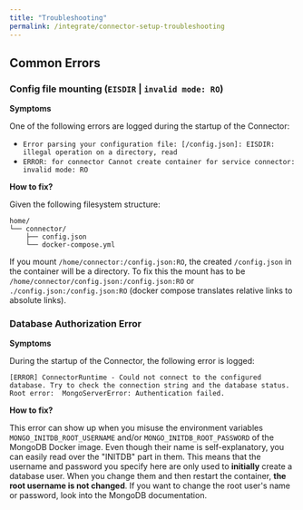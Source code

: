 ```yaml
---
title: "Troubleshooting"
permalink: /integrate/connector-setup-troubleshooting
---
```


## Common Errors

### Config file mounting (`EISDIR` | `invalid mode: RO`)

**Symptoms**

One of the following errors are logged during the startup of the Connector:

- `Error parsing your configuration file: [/config.json]: EISDIR: illegal operation on a directory, read`
- `ERROR: for connector Cannot create container for service connector: invalid mode: RO`

**How to fix?**

Given the following filesystem structure:

```text
home/
└── connector/
    ├── config.json
    └── docker-compose.yml
```

If you mount `/home/connector:/config.json:RO`, the created `/config.json` in the container will be a directory. To fix this the mount has to be `/home/connector/config.json:/config.json:RO` or `./config.json:/config.json:RO` (docker compose translates relative links to absolute links).

### Database Authorization Error

**Symptoms**

During the startup of the Connector, the following error is logged:

```text
[ERROR] ConnectorRuntime - Could not connect to the configured database. Try to check the connection string and the database status. Root error:  MongoServerError: Authentication failed.
```

**How to fix?**

This error can show up when you misuse the environment variables `MONGO_INITDB_ROOT_USERNAME` and/or `MONGO_INITDB_ROOT_PASSWORD` of the MongoDB Docker image. Even though their name is self-explanatory, you can easily read over the "INITDB" part in them. This means that the username and password you specify here are only used to **initially** create a database user. When you change them and then restart the container, **the root username is not changed**. If you want to change the root user's name or password, look into the MongoDB documentation.
